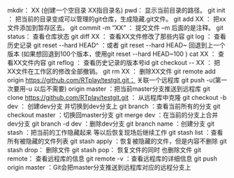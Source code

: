   mkdir：         XX (创建一个空目录 XX指目录名)
   pwd：          显示当前目录的路径。
   git init ：         把当前的目录变成可以管理的git仓库，生成隐藏.git文件。
   git add XX ：      把xx文件添加到暂存区去。
   git commit -m “XX” ： 提交文件 –m 后面的是注释。
   git status：        查看仓库状态
   git diff  XX ：     查看XX文件修改了那些内容
   git log ：         查看历史记录
   git reset  --hard HEAD^ ：或者 git reset  --hard HEAD~ 回退到上一个版本
                        (如果想回退到100个版本，使用git reset --hard HEAD~100 )
   cat XX   ：      查看XX文件内容
   git reflog  ：     查看历史记录的版本号id
   git checkout -- XX ： 把XX文件在工作区的修改全部撤销。
   git rm XX  ：        删除XX文件
   git remote add origin https://github.com/RTplay/testgit.git： 关联一个远程库
   git push -u(第一次要用-u 以后不需要) origin master ：把当前master分支推送到远程库
   git clone https://github.com/RTplay/testgit.git ： 从远程库中克隆
   git checkout -b dev ： 创建dev分支 并切换到dev分支上
   git branch  ：查看当前所有的分支
   git checkout master ：切换回master分支
   git merge dev    ：在当前的分支上合并dev分支
   git branch -d dev ：删除dev分支
   git branch name  ：创建分支
   git stash ：把当前的工作隐藏起来 等以后恢复现场后继续工作
   git stash list ：查看所有被隐藏的文件列表
   git stash apply ：恢复被隐藏的文件，但是内容不删除
   git stash drop： 删除文件
   git stash pop： 恢复文件的同时 也删除文件
   git remote： 查看远程库的信息
   git remote -v ：查看远程库的详细信息
   git push origin master  ：Git会把master分支推送到远程库对应的远程分支上
